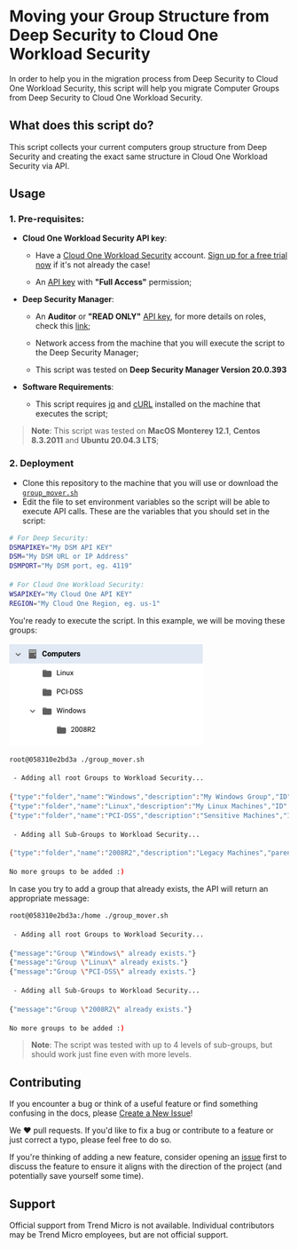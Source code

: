 # Moving your Group Structure from Deep Security to Cloud One Workload Security

In order to help you in the migration process from Deep Security to Cloud One Workload Security, this script will help you migrate Computer Groups from Deep Security to Cloud One Workload Security.

## What does this script do?

This script collects your current computers group structure from Deep Security and creating the exact same structure in Cloud One Workload Security via API.

## Usage

### 1. Pre-requisites:

* **Cloud One Workload Security API key**:

    - Have a [Cloud One Workload Security](https://www.trendmicro.com/en_ae/business/products/hybrid-cloud/cloud-one-workload-security.html) account. [Sign up for a free trial now](https://cloudone.trendmicro.com/register) if it's not already the case!

    - An [API key](https://cloudone.trendmicro.com/docs/account-and-user-management/c1-api-key/#create-a-new-api-key) with **"Full Access"** permission;

* **Deep Security Manager**:

    - An **Auditor** or **"READ ONLY"** [API key](https://help.deepsecurity.trendmicro.com/20_0/on-premise/api-key.html), for more details on roles, check this [link](https://help.deepsecurity.trendmicro.com/20_0/on-premise/user-roles.html);
    - Network access from the machine that you will execute the script to the Deep Security Manager;

    - This script was tested on **Deep Security Manager Version 20.0.393**

* **Software Requirements**:

    - This script requires [jq](https://stedolan.github.io/jq/) and [cURL](https://curl.se/) installed on the machine that  executes the script;

> **Note**: This script was tested on **MacOS Monterey 12.1**, **Centos 8.3.2011** and **Ubuntu 20.04.3 LTS**;

### 2. Deployment

- Clone this repository to the machine that you will use or download the [```group_mover.sh```](https://raw.githubusercontent.com/trendmicro/cloudone-community/main/Workload-Security/Migration/bash-group-mover/group_mover.sh?token=GHSAT0AAAAAABUROECUUN5MEEZP32B2S2VQYUFB6PA)
- Edit the file to set environment variables so the script will be able to execute API calls. These are the variables that you should set in the script:

```bash
# For Deep Security:
DSMAPIKEY="My DSM API KEY"
DSM="My DSM URL or IP Address"
DSMPORT="My DSM port, eg. 4119"

# For Cloud One Workload Security:
WSAPIKEY="My Cloud One API KEY"
REGION="My Cloud One Region, eg. us-1"
```

You're ready to execute the script. In this example, we will be moving these groups:

![Groups](img/groups.png)

```bash
root@058310e2bd3a ./group_mover.sh

 - Adding all root Groups to Workload Security...

{"type":"folder","name":"Windows","description":"My Windows Group","ID":444}
{"type":"folder","name":"Linux","description":"My Linux Machines","ID":445}
{"type":"folder","name":"PCI-DSS","description":"Sensitive Machines","ID":446}

 - Adding all Sub-Groups to Workload Security...

{"type":"folder","name":"2008R2","description":"Legacy Machines","parentGroupID":444,"ID":447}

No more groups to be added :)
```

In case you try to add a group that already exists, the API will return an appropriate message:

```bash
root@058310e2bd3a:/home ./group_mover.sh

 - Adding all root Groups to Workload Security...

{"message":"Group \"Windows\" already exists."}
{"message":"Group \"Linux\" already exists."}
{"message":"Group \"PCI-DSS\" already exists."}

 - Adding all Sub-Groups to Workload Security...

{"message":"Group \"2008R2\" already exists."}

No more groups to be added :)
```

> **Note**: The script was tested with up to 4 levels of sub-groups, but should work just fine even with more levels.

## Contributing

If you encounter a bug or think of a useful feature or find something confusing in the docs, please [Create a New Issue](https://github.com/trendmicro/cloudone-community/issues/new)!

We :heart: pull requests. If you'd like to fix a bug or contribute to a feature or just correct a typo, please feel free to do so.

If you're thinking of adding a new feature, consider opening an [issue](https://github.com/trendmicro/cloudone-community/issues/new) first to discuss the feature to ensure it aligns with the direction of the project (and potentially
save yourself some time).

## Support

Official support from Trend Micro is not available. Individual contributors may be Trend Micro employees, but are not official support.